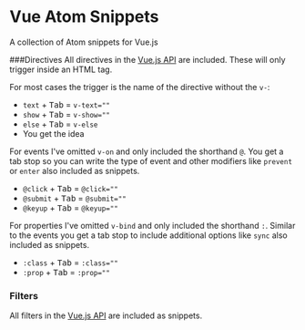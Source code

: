 # Vue Atom Snippets
A collection of Atom snippets for Vue.js

###Directives
All directives in the [Vue.js API](http://vuejs.org/api/#Directives) are included. These will only trigger inside an HTML tag.

For most cases the trigger is the name of the directive without the `v-`:
* `text` + <kbd>Tab</kbd> = `v-text=""`
* `show` + <kbd>Tab</kbd> = `v-show=""`
* `else` + <kbd>Tab</kbd> = `v-else`
* You get the idea

For events I've omitted `v-on` and only included the shorthand `@`. You get a tab stop so you can write the type of event and other modifiers like `prevent` or `enter` also included as snippets.
* `@click` + <kbd>Tab</kbd> = `@click=""`
* `@submit` + <kbd>Tab</kbd> = `@submit=""`
* `@keyup` + <kbd>Tab</kbd> = `@keyup=""`

For properties I've omitted `v-bind` and only included the shorthand `:`. Similar to the events you get a tab stop to include additional options like `sync` also included as snippets.
* `:class` + <kbd>Tab</kbd> = `:class=""`
* `:prop` + <kbd>Tab</kbd> = `:prop=""`

### Filters
All filters in the [Vue.js API](http://vuejs.org/api/#Filters) are included as snippets.
